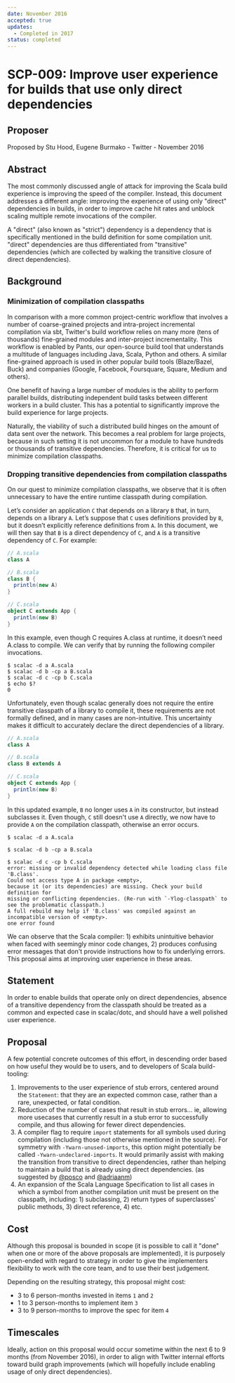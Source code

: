 ```yaml
---
date: November 2016
accepted: true
updates:
  - Completed in 2017
status: completed
---
```


# SCP-009: Improve user experience for builds that use only direct dependencies

## Proposer

Proposed by Stu Hood, Eugene Burmako - Twitter - November 2016

## Abstract

The most commonly discussed angle of attack for improving the Scala build experience is improving the speed of the compiler. Instead, this document addresses a different angle: improving the experience of using only "direct" dependencies in builds, in order to improve cache hit rates and unblock scaling multiple remote invocations of the compiler.

A "direct" (also known as "strict") dependency is a dependency that is specifically mentioned in the build definition for some compilation unit. "direct" dependencies are thus differentiated from "transitive" dependencies (which are collected by walking the transitive closure of direct dependencies).

## Background

### Minimization of compilation classpaths

In comparison with a more common project-centric workflow that involves a number of coarse-grained projects and intra-project incremental compilation via sbt, Twitter's build workflow relies on many more (tens of thousands) fine-grained modules and inter-project incrementality. This workflow is enabled by Pants, our open-source build tool that understands a multitude of languages including Java, Scala, Python and others. A similar fine-grained approach is used in other popular build tools (Blaze/Bazel, Buck) and companies (Google, Facebook, Foursquare, Square, Medium and others).

One benefit of having a large number of modules is the ability to perform parallel builds, distributing independent build tasks between  different workers in a build cluster. This has a potential to significantly improve the build experience for large projects.

Naturally, the viability of such a distributed build hinges on the amount of data sent over the network. This becomes a real problem for large projects, because in such setting it is not uncommon for a module to have hundreds or thousands of transitive dependencies. Therefore, it is critical for us to minimize compilation classpaths.

### Dropping transitive dependencies from compilation classpaths

On our quest to minimize compilation classpaths, we observe that it is often unnecessary to have the entire runtime classpath during compilation.

Let’s consider an application `C` that depends on a library `B` that, in turn, depends on a library `A`. Let’s suppose that `C` uses definitions provided by `B`, but it doesn’t explicitly reference definitions from `A`. In this document, we will then say that `B` is a direct dependency of `C`, and `A` is a transitive dependency of `C`. For example:

```scala
// A.scala
class A

// B.scala
class B {
  println(new A)
}

// C.scala
object C extends App {
  println(new B)
}
```

In this example, even though C requires A.class at runtime, it doesn’t need A.class to compile. We can verify that by running the following compiler invocations.

```
$ scalac -d a A.scala
$ scalac -d b -cp a B.scala
$ scalac -d c -cp b C.scala
$ echo $?
0
```

Unfortunately, even though scalac generally does not require the entire transitive classpath of a library to compile it, these requirements are not formally defined, and in many cases are non-intuitive. This uncertainty makes it difficult to accurately declare the direct dependencies of a library.

```scala
// A.scala
class A

// B.scala
class B extends A

// C.scala
object C extends App {
  println(new B)
}
```

In this updated example, `B` no longer uses `A` in its constructor, but instead subclasses it. Even though, `C` still doesn't use `A` directly, we now have to provide `A` on the compilation classpath, otherwise an error occurs.

```
$ scalac -d a A.scala

$ scalac -d b -cp a B.scala

$ scalac -d c -cp b C.scala
error: missing or invalid dependency detected while loading class file 'B.class'.
Could not access type A in package <empty>,
because it (or its dependencies) are missing. Check your build definition for
missing or conflicting dependencies. (Re-run with `-Ylog-classpath` to see the problematic classpath.)
A full rebuild may help if 'B.class' was compiled against an incompatible version of <empty>.
one error found
```

We can observe that the Scala compiler: 1) exhibits unintuitive behavior when faced with seemingly minor code changes,
2) produces confusing error messages that don't provide instructions how to fix underlying errors. This proposal aims at improving user experience in these areas.

## Statement

In order to enable builds that operate only on direct dependencies, absence of a transitive dependency from the classpath should be treated as a common and expected case in scalac/dotc, and should have a well polished user experience.

## Proposal

A few potential concrete outcomes of this effort, in descending order based on how useful they would be to users, and to developers of Scala build-tooling:

1. Improvements to the user experience of stub errors, centered around the `Statement`: that they are an expected common case, rather than a rare, unexpected, or fatal condition.
2. Reduction of the number of cases that result in stub errors... ie, allowing more usecases that currently result in a stub error to successfully compile, and thus allowing for fewer direct dependencies.
3. A compiler flag to require `import` statements for all symbols used during compilation (including those not otherwise mentioned in the source). For symmetry with `-Ywarn-unused-imports`, this option might potentially be called `-Ywarn-undeclared-imports`. It would primarily assist with making the transition from transitive to direct dependencies, rather than helping to maintain a build that is already using direct dependencies. (as suggested by [@posco](twitter.com/posco) and [@adriaanm](https://twitter.com/adriaanm))
4. An expansion of the Scala Language Specification to list all cases in which a symbol from another compilation unit must be present on the classpath, including: 1) subclassing, 2) return types of superclasses' public methods, 3) direct reference, 4) etc.

## Cost

Although this proposal is bounded in scope (it is possible to call it "done" when one or more of the above proposals are implemented), it is purposely open-ended with regard to strategy in order to give the implementers flexibility to work with the core team, and to use their best judgement.

Depending on the resulting strategy, this proposal might cost:
- 3 to 6 person-months invested in items `1` and `2`
- 1 to 3 person-months to implement item `3`
- 3 to 9 person-months to improve the spec for item `4`

## Timescales

Ideally, action on this proposal would occur sometime within the next 6 to 9 months (from November 2016), in order to align with Twitter internal efforts toward build graph improvements (which will hopefully include enabling usage of only direct dependencies).
